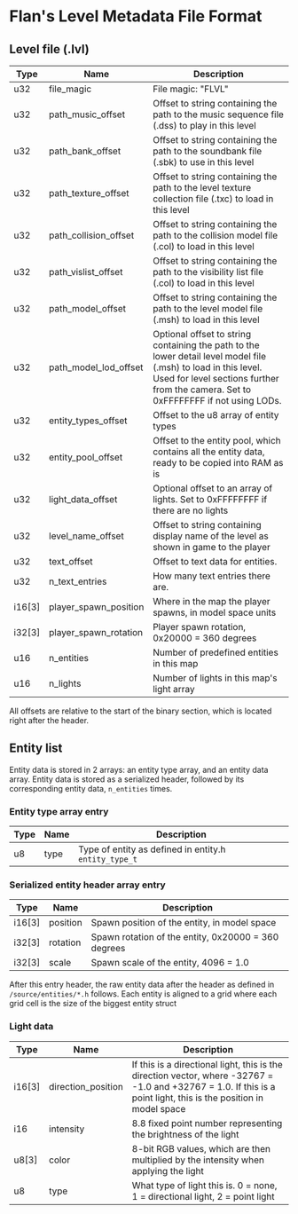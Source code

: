 # Flan's Level Metadata File Format

## Level file (.lvl)
| Type            | Name              | Description                                                                                  |
| --------------- | ----------------- | -------------------------------------------------------------------------------------------- |
| u32 | file_magic            | File magic: "FLVL"                                                                           |
| u32 | path_music_offset     | Offset to string containing the path to the music sequence file (.dss) to play in this level |
| u32 | path_bank_offset      | Offset to string containing the path to the soundbank file (.sbk) to use in this level       |
| u32 | path_texture_offset   | Offset to string containing the path to the level texture collection file (.txc) to load in this level    |
| u32 | path_collision_offset | Offset to string containing the path to the collision model file (.col) to load in this level    |
| u32 | path_vislist_offset   | Offset to string containing the path to the visibility list file (.col) to load in this level    |
| u32 | path_model_offset     | Offset to string containing the path to the level model file (.msh) to load in this level    |
| u32 | path_model_lod_offset | Optional offset to string containing the path to the lower detail level model file (.msh) to load in this level. Used for level sections further from the camera. Set to 0xFFFFFFFF if not using LODs. |
| u32 | entity_types_offset | Offset to the u8 array of entity types  |
| u32 | entity_pool_offset | Offset to the entity pool, which contains all the entity data, ready to be copied into RAM as is | 
| u32 | light_data_offset | Optional offset to an array of lights. Set to 0xFFFFFFFF if there are no lights | 
| u32 | level_name_offset     | Offset to string containing display name of the level as shown in game to the player         |
| u32 | text_offset     | Offset to text data for entities.         |
| u32 | n_text_entries     | How many text entries there are.         |
| i16[3] | player_spawn_position       | Where in the map the player spawns, in model space units                                     |
| i32[3] | player_spawn_rotation       | Player spawn rotation, 0x20000 = 360 degrees                                   |
| u16 | n_entities            | Number of predefined entities in this map                                                    |
| u16 | n_lights              | Number of lights in this map's light array                                                    |

All offsets are relative to the start of the binary section, which is located right after the header.

## Entity list

Entity data is stored in 2 arrays: an entity type array, and an entity data array. Entity data is stored as a serialized header, followed by its corresponding entity data, `n_entities` times.

### Entity type array entry
| Type   | Name     | Description                                                       |
| ------ | -------- | ----------------------------------------------------------------- |
| u8     | type     | Type of entity as defined in entity.h `entity_type_t`             |

### Serialized entity header array entry
| Type   | Name     | Description                                                       |
| ------ | -------- | ----------------------------------------------------------------- |
| i16[3] | position | Spawn position of the entity, in model space                      |
| i32[3] | rotation | Spawn rotation of the entity, 0x20000 = 360 degrees               |
| i32[3] | scale    | Spawn scale of the entity, 4096 = 1.0                             |

After this entry header, the raw entity data after the header as defined in `/source/entities/*.h` follows. Each entity is aligned to a grid where each grid cell is the size of the biggest entity struct

### Light data
| Type   | Name      | Description                                                       |
| ------ | --------- | ----------------------------------------------------------------- |
| i16[3] | direction_position | If this is a directional light, this is the direction vector, where -32767 = -1.0 and +32767 = 1.0. If this is a point light, this is the position in model space |
| i16    | intensity | 8.8 fixed point number representing the brightness of the light   |
| u8[3]  | color     | 8-bit RGB values, which are then multiplied by the intensity when applying the light |
| u8     | type      | What type of light this is. 0 = none, 1 = directional light, 2 = point light | 
